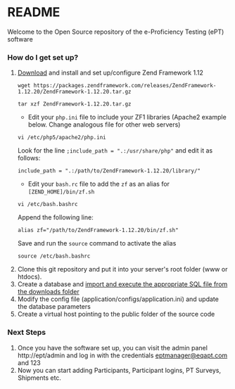 # README #

Welcome to the Open Source repository of the e-Proficiency Testing (ePT) software

### How do I get set up? ###

1. [Download]((https://framework.zend.com/downloads/archives)) and install and set up/configure Zend Framework 1.12
   ```
   wget https://packages.zendframework.com/releases/ZendFramework-1.12.20/ZendFramework-1.12.20.tar.gz
   
   tar xzf ZendFramework-1.12.20.tar.gz
   
   ```
   * Edit your `php.ini` file to include your ZF1 libraries (Apache2 example below. Change analogous file for other web servers)
   ```
   vi /etc/php5/apache2/php.ini
   ```
      Look for the line `;include_path = ".:/usr/share/php"` and edit it as follows:
      ```
      include_path = ".:/path/to/ZendFramework-1.12.20/library/"
      ```
   * Edit your `bash.rc` file to add the `zf` as an alias for `[ZEND_HOME]/bin/zf.sh`
   ```
   vi /etc/bash.bashrc
   ```
      Append the following line:
      ```
      alias zf="/path/to/ZendFramework-1.12.20/bin/zf.sh"
      ```
      Save and run the `source` command to activate the alias
      ```
      source /etc/bash.bashrc
      ```
1. Clone this git repository and put it into your server's root folder (www or htdocs). 
1. Create a database and [import and execute the appropriate SQL file from the downloads folder](https://github.com/APHLK/ePT-Repository/tree/master/database)
1. Modify the config file (application/configs/application.ini) and update the database parameters
1. Create a virtual host pointing to the public folder of the source code

### Next Steps ###

1. Once you have the software set up, you can visit the admin panel http://ept/admin and log in with the credentials eptmanager@eqapt.com and 123
1. Now you can start adding Participants, Participant logins, PT Surveys, Shipments etc.
